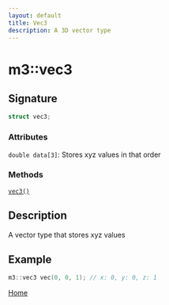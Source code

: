 ```yaml
---
layout: default
title: Vec3
description: A 3D vector type
---
```


# m3::vec3

## Signature

```c++
struct vec3;
```

### Attributes

`double data[3]`: Stores xyz values in that order

### Methods

[`vec3()`](./m3-vec3.md)

## Description

A vector type that stores xyz values

## Example

```c++
m3::vec3 vec(0, 0, 1); // x: 0, y: 0, z: 1
```

[Home](https://developergy.github.io/math3d/)